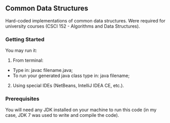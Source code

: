 ## Common Data Structures
Hard-coded implementations of common data structures. Were required for university courses (CSCI 152 - Algorithms and Data Structures).

### Getting Started

You may run it:
1. From terminal: 
- Type in: javac filename.java;
- To run your generated java class type in: java filename;
2. Using special IDEs (NetBeans, IntelliJ IDEA CE, etc.).

### Prerequisites

You will need any JDK installed on your machine to run this code (in my case, JDK 7 was used to write and compile the code).
